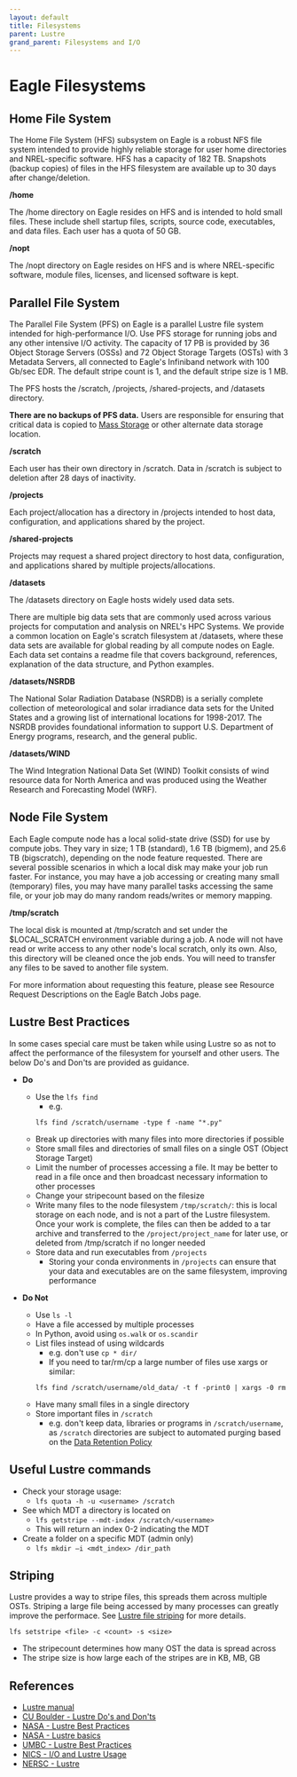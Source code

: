 ```yaml
---
layout: default
title: Filesystems
parent: Lustre
grand_parent: Filesystems and I/O
---
```

# Eagle Filesystems

## Home File System

The Home File System (HFS) subsystem on Eagle is a robust NFS file system intended to provide highly reliable storage for user home directories and NREL-specific software. HFS has a capacity of 182 TB. Snapshots (backup copies) of files in the HFS filesystem are available up to 30 days after change/deletion.

**/home**

The /home directory on Eagle resides on HFS and is intended to hold small files. These include shell startup files, scripts, source code, executables, and data files.  Each user has a quota of 50 GB.

**/nopt**

The /nopt directory on Eagle resides on HFS and is where NREL-specific software, module files, licenses, and licensed software is kept.

## Parallel File System

The Parallel File System (PFS) on Eagle is a parallel Lustre file system intended for high-performance I/O.  Use PFS storage for running jobs and any other intensive I/O activity. The capacity of 17 PB is provided by 36 Object Storage Servers (OSSs) and 72 Object Storage Targets (OSTs) with 3 Metadata Servers, all connected to Eagle's Infiniband network with 100 Gb/sec EDR. The default stripe count is 1, and the default stripe size is 1 MB.

The PFS hosts the /scratch, /projects, /shared-projects, and /datasets directory.

**There are no backups of PFS data.**  Users are responsible for ensuring that critical data is copied to [Mass Storage](https://www.nrel.gov/hpc/mass-storage-system.html) or other alternate data storage location.

**/scratch**

Each user has their own directory in /scratch. Data in /scratch is subject to deletion after 28 days of inactivity.

**/projects**

Each project/allocation has a directory in /projects intended to host data, configuration, and applications shared by the project.

**/shared-projects**

Projects may request a shared project directory to host data, configuration, and applications shared by multiple projects/allocations.

**/datasets**

The /datasets directory on Eagle hosts widely used data sets. 

There are multiple big data sets that are commonly used across various projects for computation and analysis on NREL's HPC Systems. We provide a common location on Eagle's scratch filesystem at /datasets, where these data sets are available for global reading by all compute nodes on Eagle. Each data set contains a readme file that covers background, references, explanation of the data structure, and Python examples.

**/datasets/NSRDB**

The National Solar Radiation Database (NSRDB) is a serially complete collection of meteorological and solar irradiance data sets for the United States and a growing list of international locations for 1998-2017. The NSRDB provides foundational information to support U.S. Department of Energy programs, research, and the general public.

**/datasets/WIND**

The Wind Integration National Data Set (WIND) Toolkit consists of wind resource data for North America and was produced using the Weather Research and Forecasting Model (WRF).

## Node File System

Each Eagle compute node has a local solid-state drive (SSD) for use by compute jobs. They vary in size; 1 TB (standard), 1.6 TB (bigmem), and 25.6 TB (bigscratch), depending on the node feature requested. There are several possible scenarios in which a local disk may make your job run faster. For instance, you may have a job accessing or creating many small (temporary) files, you may have many parallel tasks accessing the same file, or your job may do many random reads/writes or memory mapping.

**/tmp/scratch**

The local disk is mounted at /tmp/scratch and set under the $LOCAL_SCRATCH environment variable during a job. A node will not have read or write access to any other node's local scratch, only its own. Also, this directory will be cleaned once the job ends. You will need to transfer any files to be saved to another file system. 

For more information about requesting this feature, please see Resource Request Descriptions on the Eagle Batch Jobs page.

## Lustre Best Practices
In some cases special care must be taken while using Lustre so as not to affect the performance of the filesystem for yourself and other users. The below Do's and Don'ts are provided as guidance. 

* **Do**
    * Use the `lfs find`
        * e.g. 
        ```shell
        lfs find /scratch/username -type f -name "*.py"
        ```
    * Break up directories with many files into more directories if possible
    * Store small files and directories of small files on a single OST (Object Storage Target) 
    * Limit the number of processes accessing a file. It may be better to read in a file once and then broadcast necessary information to other processes
    * Change your stripecount based on the filesize
    * Write many files to the node filesystem `/tmp/scratch/`: this is local storage on each node, and is not a part of the Lustre filesystem. Once your work is complete, the files can then be added to a tar archive and transferred to the `/project/project_name` for later use, or deleted from /tmp/scratch if no longer needed
    * Store data and run executables from `/projects`
        * Storing your conda environments in `/projects` can ensure that your data and executables are on the same filesystem, improving performance

* **Do Not**
    * Use `ls -l`
    * Have a file accessed by multiple processes
    * In Python, avoid using `os.walk` or `os.scandir`
    * List files instead of using wildcards
        * e.g. don't use `cp * dir/`
        * If you need to tar/rm/cp a large number of files use xargs or similar:
        ```shell
        lfs find /scratch/username/old_data/ -t f -print0 | xargs -0 rm
        ```
    * Have many small files in a single directory
    * Store important files in `/scratch`
        * e.g. don't keep data, libraries or programs in `/scratch/username`, as `/scratch` directories are subject to automated purging based on the [Data Retention Policy](https://www.nrel.gov/hpc/data-retention-policy.html)


## Useful Lustre commands

* Check your storage usage:
    * `lfs quota -h -u <username> /scratch`
* See which MDT a directory is located on
    * `lfs getstripe --mdt-index /scratch/<username>`
    * This will return an index 0-2 indicating the MDT
* Create a folder on a specific MDT (admin only)
    * `lfs mkdir –i <mdt_index> /dir_path`

## Striping

Lustre provides a way to stripe files, this spreads them across multiple OSTs. Striping a large file being accessed by many processes can greatly improve the performace. See [Lustre file striping](http://wiki.lustre.org/Configuring_Lustre_File_Striping) for more details. 

```
lfs setstripe <file> -c <count> -s <size>
```
* The stripecount determines how many OST the data is spread across
* The stripe size is how large each of the stripes are in KB, MB, GB

## References
* [Lustre manual](http://doc.lustre.org/lustre_manual.xhtml)
* [CU Boulder - Lustre Do's and Don'ts](http://researchcomputing.github.io/meetup_fall_2014/pdfs/fall2014_meetup10_lustre.pdf)
* [NASA - Lustre Best Practices](https://www.nas.nasa.gov/hecc/support/kb/lustre-best-practices_226.html)
* [NASA - Lustre basics](https://www.nas.nasa.gov/hecc/support/kb/lustre-basics_224.html)
* [UMBC - Lustre Best Practices](https://hpcf.umbc.edu/general-productivity/lustre-best-practices/)
* [NICS - I/O and Lustre Usage](https://www.nics.tennessee.edu/computing-resources/file-systems/io-lustre-tips)
* [NERSC - Lustre](https://docs.nersc.gov/performance/io/lustre/)
